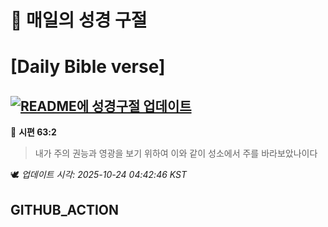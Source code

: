 # 🙏 매일의 성경 구절
# [Daily Bible verse]
## [![README에 성경구절 업데이트](https://github.com/DONGSUKA/first_test/actions/workflows/update-readme-bible.yml/badge.svg)](https://github.com/DONGSUKA/first_test/actions/workflows/update-readme-bible.yml)
<!-- START_BIBLE_VERSE -->
📖 **시편 63:2**
> 내가 주의 권능과 영광을 보기 위하여 이와 같이 성소에서 주를 바라보았나이다

🕊️ _업데이트 시각: 2025-10-24 04:42:46 KST_
  <!-- END_BIBLE_VERSE -->
## GITHUB_ACTION
